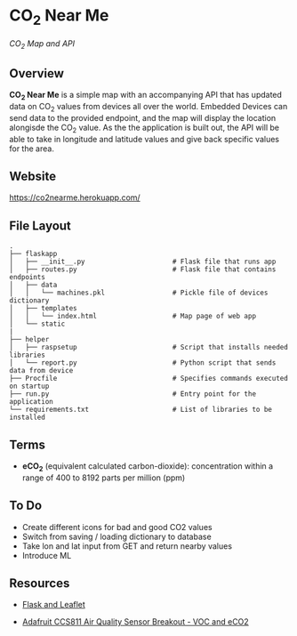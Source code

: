# CO<sub>2</sub> Near Me
*CO<sub>2</sub> Map and API*

## Overview
**CO<sub>2</sub> Near Me** is a simple map with an accompanying API that has updated data on CO<sub>2</sub> values from devices all over the world. Embedded Devices can send data to the provided endpoint, and the map will display the location alongisde the CO<sub>2</sub> value. As the the application is built out, the API will be able to take in longitude and latitude values and give back specific values for the area.

## Website
https://co2nearme.herokuapp.com/

## File Layout

    .
    ├── flaskapp
    │   ├── __init__.py                      # Flask file that runs app
    │   ├── routes.py                        # Flask file that contains endpoints
    │   ├── data
    │   │   └── machines.pkl                 # Pickle file of devices dictionary 
    │   ├── templates   
    │   │   └── index.html                   # Map page of web app
    │   └── static   
    |
    ├── helper
    │   ├── raspsetup                        # Script that installs needed libraries  
    │   └── report.py                        # Python script that sends data from device
    ├── Procfile                             # Specifies commands executed on startup
    ├── run.py                               # Entry point for the application
    └── requirements.txt                     # List of libraries to be installed


## Terms
- **eCO<sub>2</sub>** (equivalent calculated carbon-dioxide): concentration within a range of 400 to 8192 parts per million (ppm)

## To Do
- Create different icons for bad and good CO2 values 
- Switch from saving / loading dictionary to database
- Take lon and lat input from GET and return nearby values
- Introduce ML

## Resources
- [Flask and Leaflet](https://programminghistorian.org/en/lessons/mapping-with-python-leaflet)

- [Adafruit CCS811 Air Quality Sensor Breakout - VOC and eCO2](https://www.adafruit.com/product/3566?gclid=CjwKCAjwk6P2BRAIEiwAfVJ0rLxm_lNaYtwD4zj__riHPa9Iyh2ksn7M8QShDgsPzd7igy4a4lvfMRoCHS0QAvD_BwE)